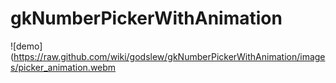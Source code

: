 # gkNumberPickerWithAnimation

![demo](https://raw.github.com/wiki/godslew/gkNumberPickerWithAnimation/images/picker_animation.webm
